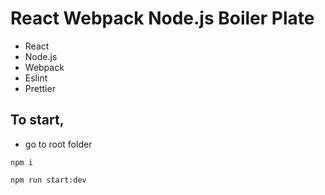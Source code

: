 # React Webpack Node.js Boiler Plate

- React
- Node.js
- Webpack
- Eslint
- Prettier

## To start,

- go to root folder

`npm i`

`npm run start:dev`
